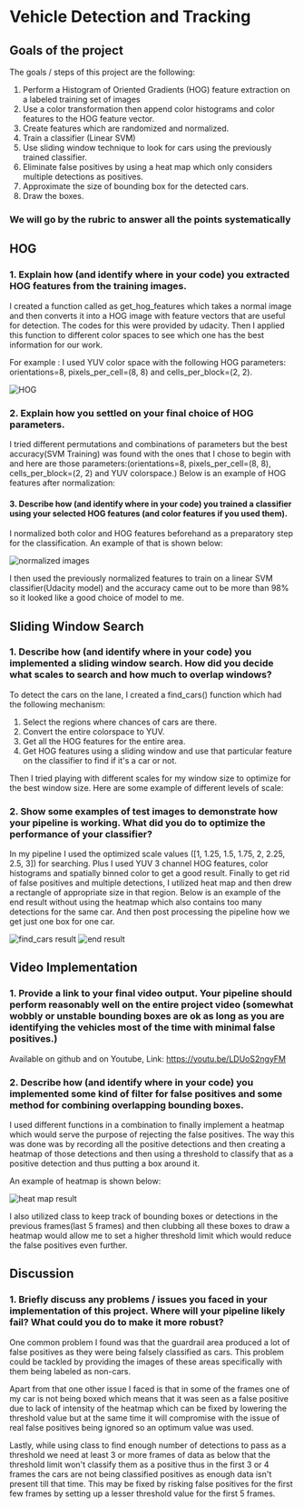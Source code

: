 # Vehicle Detection and Tracking


[//]: # (Image References)

[image1]: ./hogImage.png "HOG"
[image2]: ./findcarsResult.png "find_cars result"
[image3]: ./heatmapResult.png "heat map result"
[image4]: ./normalization.png "normalized images"
[image5]: ./endResult.png "end result"

## Goals of the project
The goals / steps of this project are the following:

1. Perform a Histogram of Oriented Gradients (HOG) feature extraction on a labeled training set of images
2. Use a color transformation then append color histograms and color features to the HOG feature vector.
3. Create features which are randomized and normalized.
4. Train a classifier (Linear SVM)
5. Use sliding window technique to look for cars using the previously trained classifier.
6. Eliminate false positives by using a heat map which only considers multiple detections as positives.
7. Approximate the size of bounding box for the detected cars.
8. Draw the boxes.

### We will go by the rubric to answer all the points systematically

## HOG
### 1. Explain how (and identify where in your code) you extracted HOG features from the training images.

I created a function called as get_hog_features which takes a normal image and then converts it into a HOG image with feature vectors that are useful for detection. The codes for this were provided by udacity. Then I applied this function to different color spaces to see which one has the best information for our work.

For example : I used YUV color space with the following HOG parameters: orientations=8, pixels_per_cell=(8, 8) and cells_per_block=(2, 2).

![][image1]

### 2. Explain how you settled on your final choice of HOG parameters.
I tried different permutations and combinations of parameters but the best accuracy(SVM Training) was found with the ones that I chose to begin with and here are those parameters:(orientations=8, pixels_per_cell=(8, 8), cells_per_block=(2, 2) and YUV colorspace.) Below is an example of HOG features after normalization:

#### 3. Describe how (and identify where in your code) you trained a classifier using your selected HOG features (and color features if you used them).
I normalized both color and HOG features beforehand as a preparatory step for the classification. An example of that is shown below:

![][image4]

I then used the previously normalized features to train on a linear SVM classifier(Udacity model) and the accuracy came out to be more than 98% so it looked like a good choice of model to me.

## Sliding Window Search


### 1. Describe how (and identify where in your code) you implemented a sliding window search. How did you decide what scales to search and how much to overlap windows?

To detect the cars on the lane, I created a find_cars() function which had the following mechanism:
1. Select the regions where chances of cars are there.
2. Convert the entire colorspace to YUV.
3. Get all the HOG features for the entire area.
4. Get HOG features using a sliding window and use that particular feature on the classifier to find if it's a car or not.

Then I tried playing with different scales for my window size to optimize for the best window size. Here are some example of different levels of scale:

### 2. Show some examples of test images to demonstrate how your pipeline is working. What did you do to optimize the performance of your classifier?

In my pipeline I used the optimized scale values ([1, 1.25, 1.5, 1.75, 2, 2.25, 2.5, 3]) for searching. Plus I used YUV 3 channel HOG features, color histograms and spatially binned color to get a good result.
Finally to get rid of false positives and multiple detections, I utilized heat map and then drew a rectangle of appropriate size in that region. Below is an example of the end result without using the heatmap which also contains too many detections for the same car. And then post processing the pipeline how we get just one box for one car.

![][image2]
![][image5]

## Video Implementation

### 1. Provide a link to your final video output. Your pipeline should perform reasonably well on the entire project video (somewhat wobbly or unstable bounding boxes are ok as long as you are identifying the vehicles most of the time with minimal false positives.)

Available on github and on Youtube, Link: https://youtu.be/LDUoS2ngyFM

### 2. Describe how (and identify where in your code) you implemented some kind of filter for false positives and some method for combining overlapping bounding boxes.

I used different functions in a combination to finally implement a heatmap which would serve the purpose of rejecting the false positives. The way this was done was by recording all the positive detections and then creating a heatmap of those detections and then using a threshold to classify that as a positive detection and thus putting a box around it.

An example of heatmap is shown below:

![][image3]

I also utilized class to keep track of bounding boxes or detections in the previous frames(last 5 frames) and then clubbing all these boxes to draw a heatmap would allow me to set a higher threshold limit which would reduce the false positives even further.

## Discussion

### 1. Briefly discuss any problems / issues you faced in your implementation of this project. Where will your pipeline likely fail? What could you do to make it more robust?

One common problem I found was that the guardrail area produced a lot of false positives as they were being falsely classified as cars. This problem could be tackled by providing the images of these areas specifically with them being labeled as non-cars.

Apart from that one other issue I faced is that in some of the frames one of my car is not being boxed which means that it was seen as a false positive due to lack of intensity of the heatmap which can be fixed by lowering the threshold value but at the same time it will compromise with the issue of real false positives being ignored so an optimum  value was used.

Lastly, while using class to find enough number of detections to pass as a threshold we need at least 3 or more frames of data as below that the threshold limit won't classify them as a positive thus in the first 3 or 4 frames the cars are not being classified positives as enough data isn't present till that time. This may be fixed by risking false positives for the first few frames by setting up a lesser threshold value for the first 5 frames.
